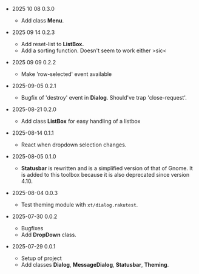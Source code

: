 * 2025 10 08 0.3.0
  * Add class **Menu**.

* 2025 09 14 0.2.3
  * Add reset-list to **ListBox.**
  * Add a sorting function. Doesn't seem to work either >sic<

* 2025 09 09 0.2.2
  * Make 'row-selected' event available

* 2025-09-05 0.2.1
  * Bugfix of 'destroy' event in **Dialog**. Should've trap 'close-request'.

* 2025-08-21 0.2.0
  * Add class **ListBox** for easy handling of a listbox

* 2025-08-14 0.1.1
  * React when dropdown selection changes.

* 2025-08-05 0.1.0
  * **Statusbar** is rewritten and is a simplified version of that of Gnome. It is added to this toolbox because it is also deprecated since version 4.10.

* 2025-08-04 0.0.3
  * Test theming module with `xt/dialog.rakutest`.

* 2025-07-30 0.0.2
  * Bugfixes
  * Add **DropDown** class.

* 2025-07-29 0.0.1
  * Setup of project
  * Add classes **Dialog**, **MessageDialog**, **Statusbar**, **Theming**.

